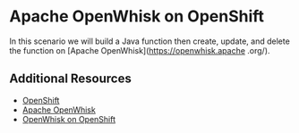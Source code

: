 # Apache OpenWhisk on OpenShift

In this scenario we will build a Java function then create, update, and delete the function on [Apache OpenWhisk](https://openwhisk.apache
.org/).

## Additional Resources

* [OpenShift](https://www.openshift.com/)
* [Apache OpenWhisk](https://openwhisk.apache.org/)
* [OpenWhisk on OpenShift](https://github.com/projectodd/openwhisk-openshift)
